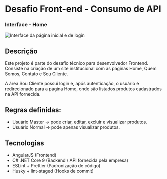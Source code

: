 # Desafio Front-end - Consumo de API
### Interface - Home
![Interface da página inicial e de login](https://i.imgur.com/CUu5HRg.png)

## Descrição
Este projeto é parte do desafio técnico para desenvolvedor Frontend.
Consiste na criação de um site institucional com as páginas Home, Quem Somos, Contato e Sou Cliente.

A área Sou Cliente possui login e, após autenticação, o usuário é redirecionado para a página Home, onde são listados produtos cadastrados na API fornecida.

## Regras definidas:
- Usuário Master → pode criar, editar, excluir e visualizar produtos.
- Usuário Normal → pode apenas visualizar produtos.

## Tecnologias
- AngularJS (Frontend)
- C# .NET Core 9 (Backend / API fornecida pela empresa)
- ESLint + Prettier (Padronização de código)
- Husky + lint-staged (Hooks de commit)

